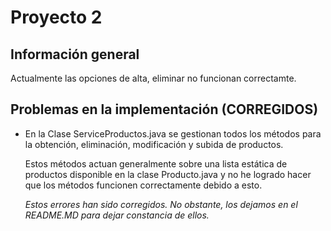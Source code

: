 
# Proyecto 2
  ## Información general
  Actualmente las opciones de alta, eliminar no funcionan correctamte.
  
  ## Problemas en la implementación (CORREGIDOS)
  - En la Clase ServiceProductos.java se gestionan todos los métodos para la obtención, eliminación, modificación y subida de productos.
  
    Estos métodos actuan generalmente sobre una lista estática de productos disponible en la clase Producto.java y no he logrado hacer que los métodos funcionen correctamente debido a esto.

    _Estos errores han sido corregidos. No obstante, los dejamos en el README.MD para dejar constancia de ellos._ 

